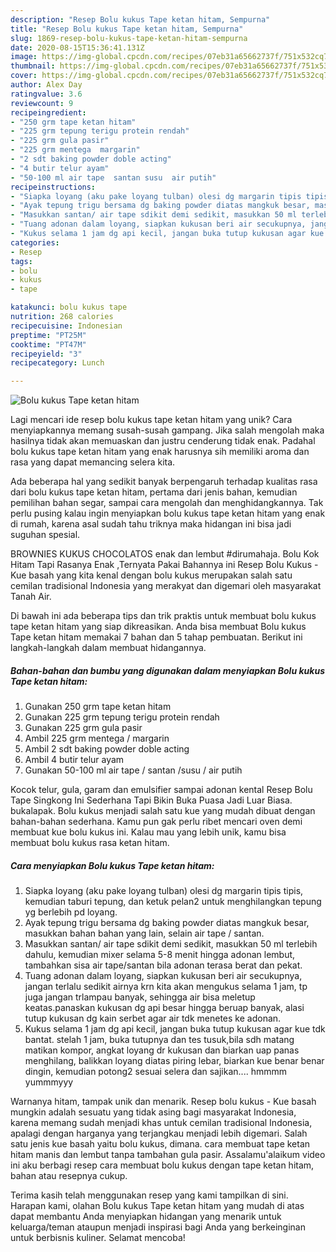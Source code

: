 ```yaml
---
description: "Resep Bolu kukus Tape ketan hitam, Sempurna"
title: "Resep Bolu kukus Tape ketan hitam, Sempurna"
slug: 1869-resep-bolu-kukus-tape-ketan-hitam-sempurna
date: 2020-08-15T15:36:41.131Z
image: https://img-global.cpcdn.com/recipes/07eb31a65662737f/751x532cq70/bolu-kukus-tape-ketan-hitam-foto-resep-utama.jpg
thumbnail: https://img-global.cpcdn.com/recipes/07eb31a65662737f/751x532cq70/bolu-kukus-tape-ketan-hitam-foto-resep-utama.jpg
cover: https://img-global.cpcdn.com/recipes/07eb31a65662737f/751x532cq70/bolu-kukus-tape-ketan-hitam-foto-resep-utama.jpg
author: Alex Day
ratingvalue: 3.6
reviewcount: 9
recipeingredient:
- "250 grm tape ketan hitam"
- "225 grm tepung terigu protein rendah"
- "225 grm gula pasir"
- "225 grm mentega  margarin"
- "2 sdt baking powder doble acting"
- "4 butir telur ayam"
- "50-100 ml air tape  santan susu  air putih"
recipeinstructions:
- "Siapka loyang (aku pake loyang tulban) olesi dg margarin tipis tipis, kemudian taburi tepung, dan ketuk pelan2 untuk menghilangkan tepung yg berlebih pd loyang."
- "Ayak tepung trigu bersama dg baking powder diatas mangkuk besar, masukkan bahan bahan yang lain, selain air tape / santan."
- "Masukkan santan/ air tape sdikit demi sedikit, masukkan 50 ml terlebih dahulu, kemudian mixer selama 5-8 menit hingga adonan lembut, tambahkan sisa air tape/santan bila adonan terasa berat dan pekat."
- "Tuang adonan dalam loyang, siapkan kukusan beri air secukupnya, jangan terlalu sedikit airnya krn kita akan mengukus selama 1 jam, tp juga jangan trlampau banyak, sehingga air bisa meletup keatas.panaskan kukusan dg api besar hingga beruap banyak, alasi tutup kukusan dg kain serbet agar air tdk menetes ke adonan."
- "Kukus selama 1 jam dg api kecil, jangan buka tutup kukusan agar kue tdk bantat. stelah 1 jam, buka tutupnya dan tes tusuk,bila sdh matang matikan kompor, angkat loyang dr kukusan dan biarkan uap panas menghilang, balikkan loyang diatas piring lebar, biarkan kue benar benar dingin, kemudian potong2 sesuai selera dan sajikan.... hmmmm yummmyyy"
categories:
- Resep
tags:
- bolu
- kukus
- tape

katakunci: bolu kukus tape 
nutrition: 268 calories
recipecuisine: Indonesian
preptime: "PT25M"
cooktime: "PT47M"
recipeyield: "3"
recipecategory: Lunch

---
```



![Bolu kukus Tape ketan hitam](https://img-global.cpcdn.com/recipes/07eb31a65662737f/751x532cq70/bolu-kukus-tape-ketan-hitam-foto-resep-utama.jpg)

Lagi mencari ide resep bolu kukus tape ketan hitam yang unik? Cara menyiapkannya memang susah-susah gampang. Jika salah mengolah maka hasilnya tidak akan memuaskan dan justru cenderung tidak enak. Padahal bolu kukus tape ketan hitam yang enak harusnya sih memiliki aroma dan rasa yang dapat memancing selera kita.

Ada beberapa hal yang sedikit banyak berpengaruh terhadap kualitas rasa dari bolu kukus tape ketan hitam, pertama dari jenis bahan, kemudian pemilihan bahan segar, sampai cara mengolah dan menghidangkannya. Tak perlu pusing kalau ingin menyiapkan bolu kukus tape ketan hitam yang enak di rumah, karena asal sudah tahu triknya maka hidangan ini bisa jadi suguhan spesial.

BROWNIES KUKUS CHOCOLATOS enak dan lembut #dirumahaja. Bolu Kok Hitam Tapi Rasanya Enak ,Ternyata Pakai Bahannya ini Resep Bolu Kukus - Kue basah yang kita kenal dengan bolu kukus merupakan salah satu cemilan tradisional Indonesia yang merakyat dan digemari oleh masyarakat Tanah Air.


Di bawah ini ada beberapa tips dan trik praktis untuk membuat bolu kukus tape ketan hitam yang siap dikreasikan. Anda bisa membuat Bolu kukus Tape ketan hitam memakai 7 bahan dan 5 tahap pembuatan. Berikut ini langkah-langkah dalam membuat hidangannya.

<!--inarticleads1-->

##### Bahan-bahan dan bumbu yang digunakan dalam menyiapkan Bolu kukus Tape ketan hitam:

1. Gunakan 250 grm tape ketan hitam
1. Gunakan 225 grm tepung terigu protein rendah
1. Gunakan 225 grm gula pasir
1. Ambil 225 grm mentega / margarin
1. Ambil 2 sdt baking powder doble acting
1. Ambil 4 butir telur ayam
1. Gunakan 50-100 ml air tape / santan /susu / air putih


Kocok telur, gula, garam dan emulsifier sampai adonan kental Resep Bolu Tape Singkong Ini Sederhana Tapi Bikin Buka Puasa Jadi Luar Biasa. bukalapak. Bolu kukus menjadi salah satu kue yang mudah dibuat dengan bahan-bahan sederhana. Kamu pun gak perlu ribet mencari oven demi membuat kue bolu kukus ini. Kalau mau yang lebih unik, kamu bisa membuat bolu kukus rasa ketan hitam. 

<!--inarticleads2-->

##### Cara menyiapkan Bolu kukus Tape ketan hitam:

1. Siapka loyang (aku pake loyang tulban) olesi dg margarin tipis tipis, kemudian taburi tepung, dan ketuk pelan2 untuk menghilangkan tepung yg berlebih pd loyang.
1. Ayak tepung trigu bersama dg baking powder diatas mangkuk besar, masukkan bahan bahan yang lain, selain air tape / santan.
1. Masukkan santan/ air tape sdikit demi sedikit, masukkan 50 ml terlebih dahulu, kemudian mixer selama 5-8 menit hingga adonan lembut, tambahkan sisa air tape/santan bila adonan terasa berat dan pekat.
1. Tuang adonan dalam loyang, siapkan kukusan beri air secukupnya, jangan terlalu sedikit airnya krn kita akan mengukus selama 1 jam, tp juga jangan trlampau banyak, sehingga air bisa meletup keatas.panaskan kukusan dg api besar hingga beruap banyak, alasi tutup kukusan dg kain serbet agar air tdk menetes ke adonan.
1. Kukus selama 1 jam dg api kecil, jangan buka tutup kukusan agar kue tdk bantat. stelah 1 jam, buka tutupnya dan tes tusuk,bila sdh matang matikan kompor, angkat loyang dr kukusan dan biarkan uap panas menghilang, balikkan loyang diatas piring lebar, biarkan kue benar benar dingin, kemudian potong2 sesuai selera dan sajikan.... hmmmm yummmyyy


Warnanya hitam, tampak unik dan menarik. Resep bolu kukus - Kue basah mungkin adalah sesuatu yang tidak asing bagi masyarakat Indonesia, karena memang sudah menjadi khas untuk cemilan tradisional Indonesia, apalagi dengan harganya yang terjangkau menjadi lebih digemari. Salah satu jenis kue basah yaitu bolu kukus, dimana. cara membuat tape ketan hitam manis dan lembut tanpa tambahan gula pasir. Assalamu&#39;alaikum video ini aku berbagi resep cara membuat bolu kukus dengan tape ketan hitam, bahan atau resepnya cukup. 

Terima kasih telah menggunakan resep yang kami tampilkan di sini. Harapan kami, olahan Bolu kukus Tape ketan hitam yang mudah di atas dapat membantu Anda menyiapkan hidangan yang menarik untuk keluarga/teman ataupun menjadi inspirasi bagi Anda yang berkeinginan untuk berbisnis kuliner. Selamat mencoba!
